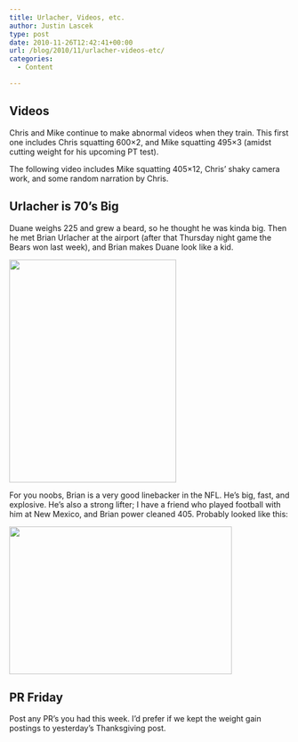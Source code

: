```yaml
---
title: Urlacher, Videos, etc.
author: Justin Lascek
type: post
date: 2010-11-26T12:42:41+00:00
url: /blog/2010/11/urlacher-videos-etc/
categories:
  - Content

---
```

## Videos

Chris and Mike continue to make abnormal videos when they train. This first one includes Chris squatting 600&#215;2, and Mike squatting 495&#215;3 (amidst cutting weight for his upcoming PT test).
  

  

  
The following video includes Mike squatting 405&#215;12, Chris&#8217; shaky camera work, and some random narration by Chris.
  

  


## Urlacher is 70&#8217;s Big

Duane weighs 225 and grew a beard, so he thought he was kinda big. Then he met Brian Urlacher at the airport (after that Thursday night game the Bears won last week), and Brian makes Duane look like a kid.
  

  
[<img data-attachment-id="3264" data-permalink="/blog/2010/11/urlacher-videos-etc/lehigh-acres-20101121-00110/" data-orig-file="/2010/11/Lehigh-Acres-20101121-00110.jpg" data-orig-size="768,1024" data-comments-opened="1" data-image-meta="{&quot;aperture&quot;:&quot;0&quot;,&quot;credit&quot;:&quot;&quot;,&quot;camera&quot;:&quot;&quot;,&quot;caption&quot;:&quot;&quot;,&quot;created_timestamp&quot;:&quot;0&quot;,&quot;copyright&quot;:&quot;&quot;,&quot;focal_length&quot;:&quot;0&quot;,&quot;iso&quot;:&quot;0&quot;,&quot;shutter_speed&quot;:&quot;0&quot;,&quot;title&quot;:&quot;&quot;}" data-image-title="Lehigh Acres-20101121-00110" data-image-description="" data-medium-file="/2010/11/Lehigh-Acres-20101121-00110-300x400.jpg" data-large-file="/2010/11/Lehigh-Acres-20101121-00110.jpg" src="/2010/11/Lehigh-Acres-20101121-00110-300x400.jpg" alt="" title="Lehigh Acres-20101121-00110" width="300" height="400" class="aligncenter size-medium wp-image-3264" srcset="/2010/11/Lehigh-Acres-20101121-00110-300x400.jpg 300w, /2010/11/Lehigh-Acres-20101121-00110.jpg 768w" sizes="(max-width: 300px) 100vw, 300px" />][1]
  

  
For you noobs, Brian is a very good linebacker in the NFL. He&#8217;s big, fast, and explosive. He&#8217;s also a strong lifter; I have a friend who played football with him at New Mexico, and Brian power cleaned 405. Probably looked like this:
  

  
[<img data-attachment-id="3265" data-permalink="/blog/2010/11/urlacher-videos-etc/brian-urlacher-clean/" data-orig-file="/2010/11/Brian-Urlacher-Clean.jpg" data-orig-size="629,417" data-comments-opened="1" data-image-meta="{&quot;aperture&quot;:&quot;0&quot;,&quot;credit&quot;:&quot;&quot;,&quot;camera&quot;:&quot;&quot;,&quot;caption&quot;:&quot;&quot;,&quot;created_timestamp&quot;:&quot;0&quot;,&quot;copyright&quot;:&quot;&quot;,&quot;focal_length&quot;:&quot;0&quot;,&quot;iso&quot;:&quot;0&quot;,&quot;shutter_speed&quot;:&quot;0&quot;,&quot;title&quot;:&quot;&quot;}" data-image-title="Brian-Urlacher-Clean" data-image-description="" data-medium-file="/2010/11/Brian-Urlacher-Clean-400x265.jpg" data-large-file="/2010/11/Brian-Urlacher-Clean.jpg" src="/2010/11/Brian-Urlacher-Clean-400x265.jpg" alt="" title="Brian-Urlacher-Clean" width="400" height="265" class="aligncenter size-medium wp-image-3265" srcset="/2010/11/Brian-Urlacher-Clean-400x265.jpg 400w, /2010/11/Brian-Urlacher-Clean.jpg 629w" sizes="(max-width: 400px) 100vw, 400px" />][2]
  


## PR Friday

Post any PR&#8217;s you had this week. I&#8217;d prefer if we kept the weight gain postings to yesterday&#8217;s Thanksgiving post.

 [1]: /2010/11/Lehigh-Acres-20101121-00110.jpg
 [2]: /2010/11/Brian-Urlacher-Clean.jpg
